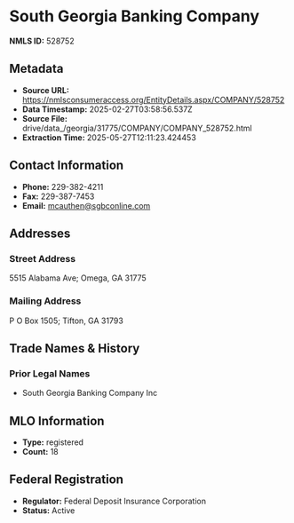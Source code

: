 # South Georgia Banking Company

**NMLS ID:** 528752

## Metadata
- **Source URL:** https://nmlsconsumeraccess.org/EntityDetails.aspx/COMPANY/528752
- **Data Timestamp:** 2025-02-27T03:58:56.537Z
- **Source File:** drive/data_/georgia/31775/COMPANY/COMPANY_528752.html
- **Extraction Time:** 2025-05-27T12:11:23.424453

## Contact Information
- **Phone:** 229-382-4211
- **Fax:** 229-387-7453
- **Email:** mcauthen@sgbconline.com

## Addresses
### Street Address
5515 Alabama Ave; Omega, GA 31775

### Mailing Address
P O Box 1505; Tifton, GA 31793

## Trade Names & History
### Prior Legal Names
- South Georgia Banking Company Inc

## MLO Information
- **Type:** registered
- **Count:** 18

## Federal Registration
- **Regulator:** Federal Deposit Insurance Corporation
- **Status:** Active

